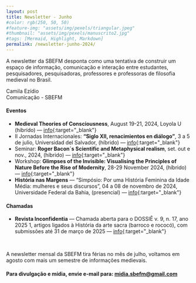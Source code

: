 ```yaml
---
layout: post
title: Newsletter - Junho
#color: rgb(250, 50, 50)
#feature-img: "assets/img/pexels/triangular.jpeg"
#thumbnail: "assets/img/pexels/manuscrito2.jpg"
#tags: [Mermaid, Highlight, Markdown]
permalink: /newsletter-junho-2024/
---
```


A newsletter da SBEFM desponta como uma tentativa de construir um espaço de informação, comunicação e interação entre estudantes, pesquisadores, pesquisadoras, professores e professoras de filosofia medieval no Brasil.

Camila Ezídio <br />
Comunicação - SBEFM

#### Eventos
- **Medieval Theories of Consciousness**, August 19-21, 2024, Loyola U (hibrído) — [info](https://phartman.sites.luc.edu/mtc2024/index.html){:target="_blank"}
- II Jornadas Internacionales: **“Siglo XII, renacimientos en diálogo”**, 3 a 5 de julio, Universidad del Salvador, (híbrido) — [info](https://www.academia.edu/120488156/II_Jornadas_Internacionales_Siglo_XII_Renacimientos_en_diÃ¡logo){:target="_blank"}
- Seminar: **Roger Bacon´s Scientific and Metaphysical realism**, set. out e nov., 2024, (híbrido) — [info](https://rogerbaconresearchsociety.com/2024seminar/){:target="_blank"}
- Workshop: **Glimpses of the Invisible: Visualising the Principles of Nature Before the Rise of Modernity**, 28-29 November 2024, (híbrido) — [info](https://potestas-essendi.com/meetings/visualising-principles/){:target="_blank"}
- **História nas Margens** — “Simpósio: Por uma História Feminina da Idade Média: mulheres e seus discursos”, 04 a 08 de novembro de 2024, Universidade Federal da Bahia, (presencial) — [info](https://www.historianasmargens.com/inÃ%C2%ADcio){:target="_blank"}


#### Chamadas
- **Revista Inconfidentia** — Chamada aberta para o DOSSIÊ v. 9, n. 17, ano 2025 1, artigos ligados à História da arte sacra (barroco e rococó), com submissões até 31 de março de 2025 — [info](https://inconfidentia.famariana.edu.br){:target="_blank"}

<br />

A newsletter mensal da SBEFM tira férias no mês de julho, voltamos em agosto com mais um semestre de informações medievais.

#### Para divulgação e mídia, envie e-mail para: <midia.sbefm@gmail.com>
